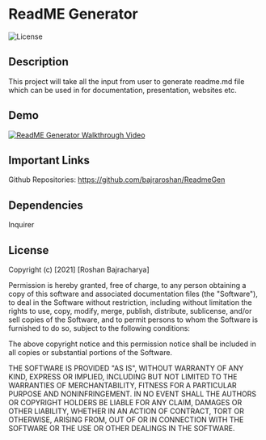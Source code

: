 # ReadME Generator

![License](https://img.shields.io/badge/Licence-MIT-blue)

## Description
This project will take all the input from user to generate readme.md file which can be used in for documentation, presentation, websites etc.

## Demo
[![ReadME Generator Walkthrough Video](https://i9.ytimg.com/vi/msC6DdSiEVg/mq3.jpg?sqp=CKS8pIwG&rs=AOn4CLBlpZAgzcZE0_oe4cgQ_ocDgWPbZA)](https://youtu.be/msC6DdSiEVg)

## Important Links
Github Repositories: https://github.com/bajraroshan/ReadmeGen

## Dependencies 
Inquirer

## License
Copyright (c) [2021] [Roshan Bajracharya]

Permission is hereby granted, free of charge, to any person obtaining a copy
of this software and associated documentation files (the "Software"), to deal
in the Software without restriction, including without limitation the rights
to use, copy, modify, merge, publish, distribute, sublicense, and/or sell
copies of the Software, and to permit persons to whom the Software is
furnished to do so, subject to the following conditions:

The above copyright notice and this permission notice shall be included in all
copies or substantial portions of the Software.

THE SOFTWARE IS PROVIDED "AS IS", WITHOUT WARRANTY OF ANY KIND, EXPRESS OR
IMPLIED, INCLUDING BUT NOT LIMITED TO THE WARRANTIES OF MERCHANTABILITY,
FITNESS FOR A PARTICULAR PURPOSE AND NONINFRINGEMENT. IN NO EVENT SHALL THE
AUTHORS OR COPYRIGHT HOLDERS BE LIABLE FOR ANY CLAIM, DAMAGES OR OTHER
LIABILITY, WHETHER IN AN ACTION OF CONTRACT, TORT OR OTHERWISE, ARISING FROM,
OUT OF OR IN CONNECTION WITH THE SOFTWARE OR THE USE OR OTHER DEALINGS IN THE
SOFTWARE.
